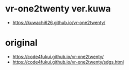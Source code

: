 # vr-one2twenty ver.kuwa
- https://kuwachi626.github.io/vr-one2twenty/
# original
- https://code4fukui.github.io/vr-one2twenty/
- https://code4fukui.github.io/vr-one2twenty/sdgs.html
